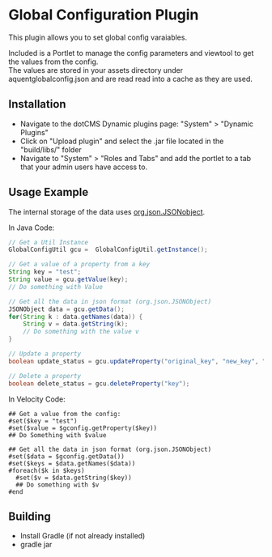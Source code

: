 Global Configuration Plugin
====================
This plugin allows you to set global config varaiables.

Included is a Portlet to manage the config parameters and viewtool to get the values from the config.  
The values are stored in your assets directory under aquentglobalconfig.json and are read read into a cache as they are used.

Installation
------------
* Navigate to the dotCMS Dynamic plugins page: "System" > "Dynamic Plugins"
* Click on "Upload plugin" and select the .jar file located in the "build/libs/" folder
* Navigate to "System" > "Roles and Tabs" and add the portlet to a tab that your admin users have access to.

Usage Example
-------------
The internal storage of the data uses [org.json.JSONobject](http://www.json.org/javadoc/org/json/JSONObject.html).

In Java Code:
```java
// Get a Util Instance
GlobalConfigUtil gcu =  GlobalConfigUtil.getInstance();

// Get a value of a property from a key
String key = "test";
String value = gcu.getValue(key);
// Do something with Value

// Get all the data in json format (org.json.JSONObject)
JSONObject data = gcu.getData();
for(String k : data.getNames(data)) {
	String v = data.getString(k);
	// Do something with the value v
} 

// Update a property
boolean update_status = gcu.updateProperty("original_key", "new_key", "new_value");

// Delete a property
boolean delete_status = gcu.deleteProperty("key");
```

In Velocity Code:
```
## Get a value from the config:
#set($key = "test")
#set($value = $gconfig.getProperty($key))
## Do Something with $value

## Get all the data in json format (org.json.JSONObject)
#set($data = $gconfig.getData())
#set($keys = $data.getNames($data))
#foreach($k in $keys) 
  #set($v = $data.getString($key))
  ## Do something with $v
#end
```

Building
--------
* Install Gradle (if not already installed)
* gradle jar 
